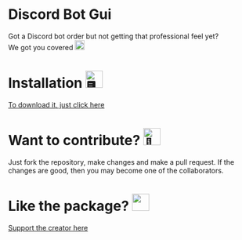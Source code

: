 # Discord Bot Gui

Got a Discord bot order but not getting that professional feel yet? <br>
We got you covered <img src="https://cdn.discordapp.com/emojis/701533218951790643.gif?v=1" alt = "🖥" width="20 px">

# Installation <img src="https://cdn.discordapp.com/emojis/316264057659326464.png?v=1" alt = "🖥" width="35px">

<a href = "https://github.com/TheRamann/discord-bot-gui/releases/tag/v1.0"> To download it, just click here </a>

# Want to contribute? <img src="https://cdn.discordapp.com/emojis/655160803573628928.gif?v=1" alt = "🤔" width="35px">

Just fork the repository, make changes and make a pull request. If the changes are good, then you may become one of the collaborators.

# Like the package? <img src="https://cdn.discordapp.com/emojis/599598716521021441.gif?v=1" width="35px">
<a href = "https://www.buymeacoffee.com/TheRamann">
Support the creator here
</a>